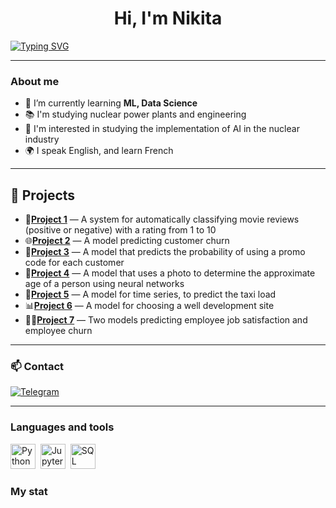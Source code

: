 <div id="header" align="center">
    <h1>Hi, I'm  Nikita </h1>
</div>

[![Typing SVG](https://readme-typing-svg.herokuapp.com?color=%2336BCF7&lines=I'm+studying+ML+and+Data+Science;Love+building+different+models)](https://git.io/typing-svg)

---

### About me
- 🌱 I’m currently learning **ML, Data Science**
- 📚 I'm studying nuclear power plants and engineering
- 📄 I'm interested in studying the implementation of AI in the nuclear industry
- 🌍 I speak English, and learn French

---

## 🚀 Projects
- 📝**[Project 1](https://github.com/nikioss/Movie_review)** — A system for automatically classifying movie reviews (positive or negative) with a rating from 1 to 10
- 🌐**[Project 2](https://github.com/nikioss/Telecommunications)** — A model predicting customer churn
- 🛒**[Project 3](https://github.com/nikioss/Hackathon_DODO)** — A model that predicts the probability of using a promo code for each customer
- 👨**[Project 4](https://github.com/nikioss/Determining-the-age-of-buyers)** — A model that uses a photo to determine the approximate age of a person using neural networks
- 🚗**[Project 5](https://github.com/nikioss/Forecasting-taxi-orders)** — A model for time series, to predict the taxi load
- 📊**[Project 6](https://github.com/nikioss/Buisiness)** — A model for choosing a well development site
- 👨‍💻**[Project 7](https://github.com/nikioss/HR-analysis)** — Two models predicting employee job satisfaction and employee churn



---
### 📫 Contact
[![Telegram](https://img.shields.io/badge/Telegram-профиль-blue?logo=telegram)](https://t.me/Chickitoss)

---
### Languages and tools

<img src="https://cdn.jsdelivr.net/gh/devicons/devicon/icons/python/python-original.svg" title="Python" width="40" height="40"/>&nbsp;
<img src="https://cdn.jsdelivr.net/gh/devicons/devicon/icons/jupyter/jupyter-original.svg" title="Jupyter" width="40" height="40"/>&nbsp;
<img src="https://cdn.jsdelivr.net/gh/devicons/devicon/icons/mysql/mysql-original.svg" title="SQL" width="40" height="40"/>&nbsp;


### My stat

<div id="stat" align="center">
    <img src="https://github-readme-stats.vercel.app/api?username=nikioss&show_icons=true&theme=github_dark" alt=""/>
    <img src="https://github-profile-summary-cards.vercel.app/api/cards/most-commit-language?username=nikioss&theme=github_dark" alt=""/>
     <img src="https://github-profile-summary-cards.vercel.app/api/cards/stats?username=nikioss&theme=github_dark" alt=""/>
</div>

